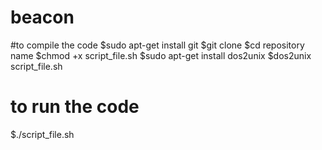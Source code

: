 # beacon
#to compile the code
$sudo apt-get install git
$git clone
$cd repository name
$chmod +x script_file.sh
$sudo apt-get install dos2unix
$dos2unix script_file.sh
# to run the code
$./script_file.sh
